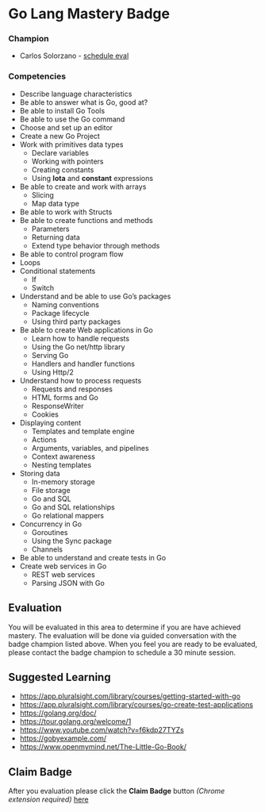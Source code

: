 # Go Lang Mastery Badge
### Champion

- Carlos Solorzano - [schedule eval](https://calendly.com/carlos-solorzano/30min)

### Competencies
- Describe language characteristics
- Be able to answer what is Go, good at?
- Be able to install Go Tools
- Be able to use the Go command
- Choose and set up an editor
- Create a new Go Project
- Work with primitives data types
    - Declare variables
    - Working with pointers
    - Creating constants
    - Using **lota** and **constant** expressions
 - Be able to create and work with arrays
    - Slicing
    - Map data type
 - Be able to work with Structs
 - Be able to create functions and methods
    - Parameters
    - Returning data
    - Extend type behavior through methods
 - Be able to control program flow
 - Loops
 - Conditional statements
    - If
    - Switch
- Understand and be able to use Go’s packages
    - Naming conventions
    - Package lifecycle
    - Using third party packages
- Be able to create Web applications in Go
    - Learn how to handle requests
    - Using the Go net/http library
    - Serving Go
    - Handlers and handler functions
    - Using Http/2
- Understand how to process requests
    - Requests and responses
    - HTML forms and Go
    - ResponseWriter
    - Cookies
- Displaying content
    - Templates and template engine
    - Actions
    - Arguments, variables, and pipelines
    - Context awareness
    - Nesting templates
- Storing data
    - In-memory storage
    - File storage
    - Go and SQL
    - Go and SQL relationships
    - Go relational mappers
- Concurrency in Go
    - Goroutines
    - Using the Sync package
    - Channels
- Be able to understand and create tests in Go
- Create web services in Go
    - REST web services
    - Parsing JSON with Go

## Evaluation
You will be evaluated in this area to determine if you are have achieved 
mastery. The evaluation will be done via 
guided conversation with the badge champion listed above. When you 
feel you are ready to be evaluated, please contact the badge champion 
to schedule a 30 minute session.

## Suggested Learning
- https://app.pluralsight.com/library/courses/getting-started-with-go
- https://app.pluralsight.com/library/courses/go-create-test-applications
- https://golang.org/doc/
- https://tour.golang.org/welcome/1
- https://www.youtube.com/watch?v=f6kdp27TYZs
- https://gobyexample.com/
- https://www.openmymind.net/The-Little-Go-Book/

## Claim Badge
After you evaluation please click the **Claim Badge** button *(Chrome extension required)* [here](https://acklenavenue.badgr.com/public/badges/vmoouQFqTJ-oHew2IDd_jA)




